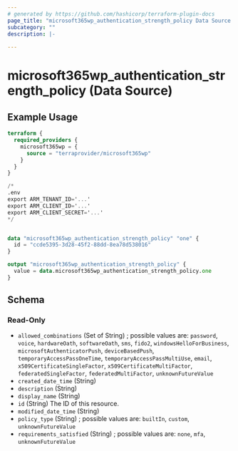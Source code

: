 ```yaml
---
# generated by https://github.com/hashicorp/terraform-plugin-docs
page_title: "microsoft365wp_authentication_strength_policy Data Source - microsoft365wp"
subcategory: ""
description: |-
  
---
```


# microsoft365wp_authentication_strength_policy (Data Source)



## Example Usage

```terraform
terraform {
  required_providers {
    microsoft365wp = {
      source = "terraprovider/microsoft365wp"
    }
  }
}

/*
.env
export ARM_TENANT_ID='...'
export ARM_CLIENT_ID='...'
export ARM_CLIENT_SECRET='...'
*/


data "microsoft365wp_authentication_strength_policy" "one" {
  id = "ccde5395-3d28-45f2-88dd-8ea78d538016"
}

output "microsoft365wp_authentication_strength_policy" {
  value = data.microsoft365wp_authentication_strength_policy.one
}
```

<!-- schema generated by tfplugindocs -->
## Schema

### Read-Only

- `allowed_combinations` (Set of String) ; possible values are: `password`, `voice`, `hardwareOath`, `softwareOath`, `sms`, `fido2`, `windowsHelloForBusiness`, `microsoftAuthenticatorPush`, `deviceBasedPush`, `temporaryAccessPassOneTime`, `temporaryAccessPassMultiUse`, `email`, `x509CertificateSingleFactor`, `x509CertificateMultiFactor`, `federatedSingleFactor`, `federatedMultiFactor`, `unknownFutureValue`
- `created_date_time` (String)
- `description` (String)
- `display_name` (String)
- `id` (String) The ID of this resource.
- `modified_date_time` (String)
- `policy_type` (String) ; possible values are: `builtIn`, `custom`, `unknownFutureValue`
- `requirements_satisfied` (String) ; possible values are: `none`, `mfa`, `unknownFutureValue`
